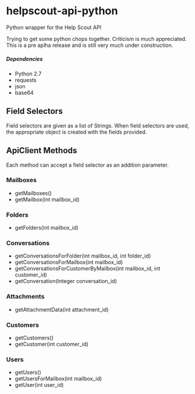 helpscout-api-python
====================

Python wrapper for the Help Scout API 

Trying to get some python chops together. Criticism is much appreciated.
This is a pre aplha release and is still very much under construction.

<h5>
Dependencies
</h5>
<ul>
<li>
Python 2.7
</li>
<li>
requests
</li>
<li>
json
</li>
<li>
base64
</li>
</ul>

Field Selectors
---------------------
Field selectors are given as a list of Strings. When field selectors are used, the appropriate object is created with the fields provided.

ApiClient Methods
--------------------
Each method can accept a field selector as an addition parameter.

### Mailboxes
* getMailboxes()
* getMailbox(int mailbox_id)

### Folders
* getFolders(int mailbox_id)

### Conversations
* getConversationsForFolder(int mailbox_id, int folder_id)
* getConversationsForMailbox(int mailbox_id)
* getConversationsForCustomerByMailbox(int mailbox_id, int customer_id)
* getConversation(Integer conversation_id)

### Attachments
* getAttachmentData(int attachment_id)

### Customers
* getCustomers()
* getCustomer(int customer_id)

### Users
* getUsers()
* getUsersForMailbox(int mailbox_id)
* getUser(int user_id)

